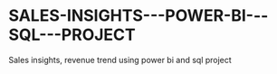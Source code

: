 # SALES-INSIGHTS---POWER-BI---SQL---PROJECT
Sales insights, revenue trend using power bi and sql project
